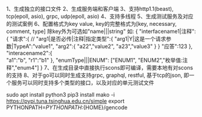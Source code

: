 1、生成独立的接口文件
2、生成服务端和客户端
3、支持http1.1(beast), tcp(epoll, asio), grpc, udp(epoll, asio)
4、支持多线程
5、生成测试服务及对应的测试案例
6、配置格式为key value, key的完整格式为[key, necessary, comment, type] 除key外为可选如"name|||string"
   如:
   {
     "interfacename1|注释":{
         "请求":{
            // "arg1|是否必传|注释|指定类型":{
             "arg1|Y|这是一个请求参数|TypeA":"value1",
             "arg2":{
                 "a22","value2",
                 "a23","value3"
             }
         }
         "应答":123
     },
     "interacename2":{     
         "a1":"b",
         "r1":"b1"
     },
     "enumType|||ENUM":
          ["ENUM1", "ENUM2","枚举值:注释","enum4"]
    }
7、在生成目录中直接执行scons即可编译，需要本地有对scons的支持
8、对于go可以同时生成支持grpc, graphql, restful, 基于tcp的json, 即一个服务可以同时支持多个类型的接口，以及对应的单元测试文件


sudo apt install python3
pip3 install mako -i https://pypi.tuna.tsinghua.edu.cn/simple
export PYTHONPATH=$PYTHONPATH:${HOME}/gencode

